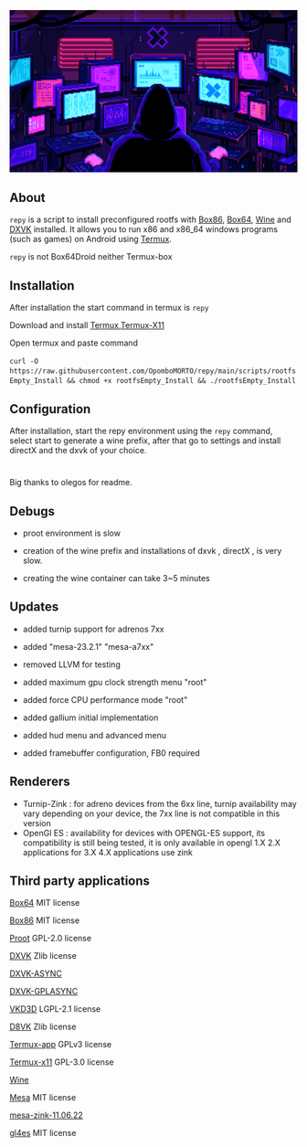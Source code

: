 ![logo](icon/icon.gif "logo")

## About

`repy` is a script to install preconfigured rootfs with [Box86](https://github.com/ptitSeb/box86), [Box64](https://github.com/ptitSeb/box64), [Wine](https://www.winehq.org/) and [DXVK](https://github.com/doitsujin/dxvk) installed. It allows you to run x86 and x86_64 windows programs (such as games) on Android using [Termux](https://github.com/termux/termux-app).

`repy` is not Box64Droid neither Termux-box

## Installation
After installation the start command in termux is `repy`

Download and install
[Termux](https://f-droid.org/repo/com.termux_118.apk),[Termux-X11](https://raw.githubusercontent.com/olegos2/termux-box/main/components/termux-x11-arm64-v8a-debug-latest.apk)

Open termux and paste command

`curl -O https://raw.githubusercontent.com/OpomboMORTO/repy/main/scripts/rootfsEmpty_Install && chmod +x rootfsEmpty_Install && ./rootfsEmpty_Install`

## Configuration
After installation, start the repy environment using the `repy` command, select start to generate a wine prefix, after that go to settings and install directX and the dxvk of your choice.

#
Big thanks to olegos for readme.

## Debugs

* proot environment is slow
  
* creation of the wine prefix and installations of dxvk , directX , is very slow.

* creating the wine container can take 3~5 minutes

## Updates

* added turnip support for adrenos 7xx

* added "mesa-23.2.1" "mesa-a7xx"

* removed LLVM for testing

* added maximum gpu clock strength menu "root"

* added force CPU performance mode "root"

* added gallium initial implementation

* added hud menu and advanced menu

* added framebuffer configuration, FB0 required

## Renderers

* Turnip-Zink : for adreno devices from the 6xx line, turnip availability may vary depending on your device, the 7xx line is not compatible in this version
* OpenGl ES : availability for devices with OPENGL-ES support, its compatibility is still being tested, it is only available in opengl 1.X 2.X applications for 3.X 4.X applications use zink


## Third party applications

[Box64](https://github.com/ptitSeb/box64) MIT license

[Box86](https://github.com/ptitSeb/box86) MIT license

[Proot](https://github.com/termux/proot) GPL-2.0 license

[DXVK](https://github.com/doitsujin/dxvk) Zlib license

[DXVK-ASYNC](https://github.com/Sporif/dxvk-async)

[DXVK-GPLASYNC](https://gitlab.com/Ph42oN/dxvk-gplasync)

[VKD3D](https://github.com/lutris/vkd3d) LGPL-2.1 license

[D8VK](https://github.com/AlpyneDreams/d8vk) Zlib license

[Termux-app](https://github.com/termux/termux-app) GPLv3 license

[Termux-x11](https://github.com/termux/termux-x11) GPL-3.0 license

[Wine](https://wiki.winehq.org/Licensing)

[Mesa](https://docs.mesa3d.org/license.html) MIT license

[mesa-zink-11.06.22](https://github.com/alexvorxx/mesa-zink-11.06.22)

[gl4es](https://github.com/ptitSeb/gl4es/tree/master)
MIT license
